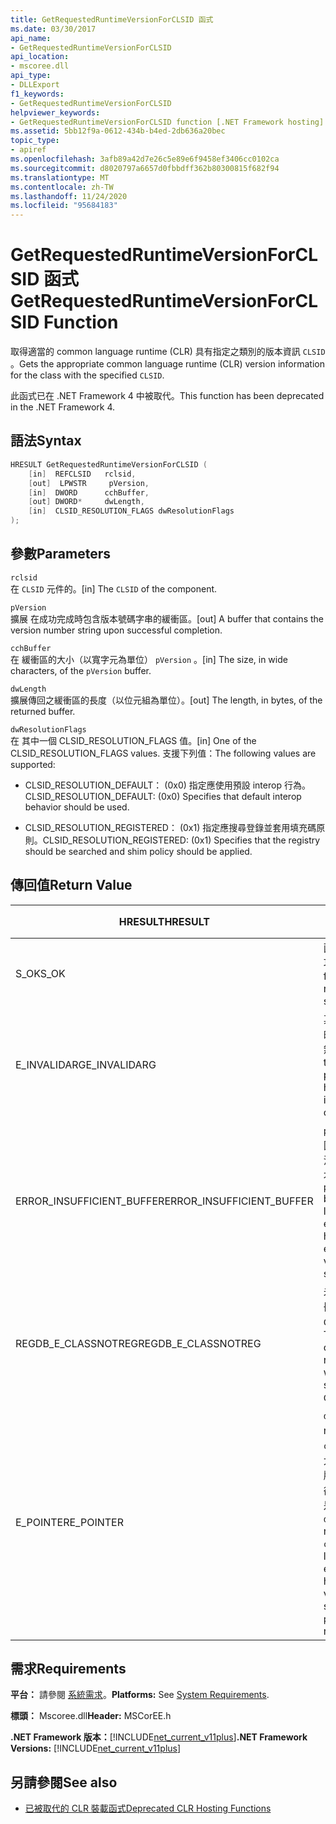 ```yaml
---
title: GetRequestedRuntimeVersionForCLSID 函式
ms.date: 03/30/2017
api_name:
- GetRequestedRuntimeVersionForCLSID
api_location:
- mscoree.dll
api_type:
- DLLExport
f1_keywords:
- GetRequestedRuntimeVersionForCLSID
helpviewer_keywords:
- GetRequestedRuntimeVersionForCLSID function [.NET Framework hosting]
ms.assetid: 5bb12f9a-0612-434b-b4ed-2db636a20bec
topic_type:
- apiref
ms.openlocfilehash: 3afb89a42d7e26c5e89e6f9458ef3406cc0102ca
ms.sourcegitcommit: d8020797a6657d0fbbdff362b80300815f682f94
ms.translationtype: MT
ms.contentlocale: zh-TW
ms.lasthandoff: 11/24/2020
ms.locfileid: "95684183"
---
```

# <a name="getrequestedruntimeversionforclsid-function"></a><span data-ttu-id="3a63c-102">GetRequestedRuntimeVersionForCLSID 函式</span><span class="sxs-lookup"><span data-stu-id="3a63c-102">GetRequestedRuntimeVersionForCLSID Function</span></span>

<span data-ttu-id="3a63c-103">取得適當的 common language runtime (CLR) 具有指定之類別的版本資訊 `CLSID` 。</span><span class="sxs-lookup"><span data-stu-id="3a63c-103">Gets the appropriate common language runtime (CLR) version information for the class with the specified `CLSID`.</span></span>  
  
 <span data-ttu-id="3a63c-104">此函式已在 .NET Framework 4 中被取代。</span><span class="sxs-lookup"><span data-stu-id="3a63c-104">This function has been deprecated in the .NET Framework 4.</span></span>  
  
## <a name="syntax"></a><span data-ttu-id="3a63c-105">語法</span><span class="sxs-lookup"><span data-stu-id="3a63c-105">Syntax</span></span>  
  
```cpp  
HRESULT GetRequestedRuntimeVersionForCLSID (  
    [in]  REFCLSID   rclsid,
    [out]  LPWSTR     pVersion,
    [in]  DWORD      cchBuffer,
    [out] DWORD*     dwLength,
    [in]  CLSID_RESOLUTION_FLAGS dwResolutionFlags  
);  
```  
  
## <a name="parameters"></a><span data-ttu-id="3a63c-106">參數</span><span class="sxs-lookup"><span data-stu-id="3a63c-106">Parameters</span></span>  

 `rclsid`  
 <span data-ttu-id="3a63c-107">在 `CLSID` 元件的。</span><span class="sxs-lookup"><span data-stu-id="3a63c-107">[in]  The `CLSID` of the component.</span></span>  
  
 `pVersion`  
 <span data-ttu-id="3a63c-108">擴展 在成功完成時包含版本號碼字串的緩衝區。</span><span class="sxs-lookup"><span data-stu-id="3a63c-108">[out]  A buffer that contains the version number string upon successful completion.</span></span>  
  
 `cchBuffer`  
 <span data-ttu-id="3a63c-109">在 緩衝區的大小（以寬字元為單位） `pVersion` 。</span><span class="sxs-lookup"><span data-stu-id="3a63c-109">[in]  The size, in wide characters, of the `pVersion` buffer.</span></span>  
  
 `dwLength`  
 <span data-ttu-id="3a63c-110">擴展傳回之緩衝區的長度（以位元組為單位）。</span><span class="sxs-lookup"><span data-stu-id="3a63c-110">[out] The length, in bytes, of the returned buffer.</span></span>  
  
 `dwResolutionFlags`  
 <span data-ttu-id="3a63c-111">在 其中一個 CLSID_RESOLUTION_FLAGS 值。</span><span class="sxs-lookup"><span data-stu-id="3a63c-111">[in]  One of the CLSID_RESOLUTION_FLAGS values.</span></span> <span data-ttu-id="3a63c-112">支援下列值：</span><span class="sxs-lookup"><span data-stu-id="3a63c-112">The following values are supported:</span></span>  
  
- <span data-ttu-id="3a63c-113">CLSID_RESOLUTION_DEFAULT： (0x0) 指定應使用預設 interop 行為。</span><span class="sxs-lookup"><span data-stu-id="3a63c-113">CLSID_RESOLUTION_DEFAULT: (0x0) Specifies that default interop behavior should be used.</span></span>  
  
- <span data-ttu-id="3a63c-114">CLSID_RESOLUTION_REGISTERED： (0x1) 指定應搜尋登錄並套用填充碼原則。</span><span class="sxs-lookup"><span data-stu-id="3a63c-114">CLSID_RESOLUTION_REGISTERED: (0x1) Specifies that the registry should be searched and shim policy should be applied.</span></span>  
  
## <a name="return-value"></a><span data-ttu-id="3a63c-115">傳回值</span><span class="sxs-lookup"><span data-stu-id="3a63c-115">Return Value</span></span>  
  
|<span data-ttu-id="3a63c-116">HRESULT</span><span class="sxs-lookup"><span data-stu-id="3a63c-116">HRESULT</span></span>|<span data-ttu-id="3a63c-117">描述</span><span class="sxs-lookup"><span data-stu-id="3a63c-117">Description</span></span>|  
|-------------|-----------------|  
|<span data-ttu-id="3a63c-118">S_OK</span><span class="sxs-lookup"><span data-stu-id="3a63c-118">S_OK</span></span>|<span data-ttu-id="3a63c-119">函數傳回成功。</span><span class="sxs-lookup"><span data-stu-id="3a63c-119">The function returned successfully.</span></span>|  
|<span data-ttu-id="3a63c-120">E_INVALIDARG</span><span class="sxs-lookup"><span data-stu-id="3a63c-120">E_INVALIDARG</span></span>|<span data-ttu-id="3a63c-121">其中一個參數的類型或格式無效。</span><span class="sxs-lookup"><span data-stu-id="3a63c-121">One of the parameters has an invalid type or format.</span></span>|  
|<span data-ttu-id="3a63c-122">ERROR_INSUFFICIENT_BUFFER</span><span class="sxs-lookup"><span data-stu-id="3a63c-122">ERROR_INSUFFICIENT_BUFFER</span></span>|<span data-ttu-id="3a63c-123">`pVersion`緩衝區不夠大，無法容納整個版本字串。</span><span class="sxs-lookup"><span data-stu-id="3a63c-123">The `pVersion` buffer is not large enough to hold the entire version string.</span></span>|  
|<span data-ttu-id="3a63c-124">REGDB_E_CLASSNOTREG</span><span class="sxs-lookup"><span data-stu-id="3a63c-124">REGDB_E_CLASSNOTREG</span></span>|<span data-ttu-id="3a63c-125">未向指定的註冊任何類別 `CLSID` 。</span><span class="sxs-lookup"><span data-stu-id="3a63c-125">There is no class registered with the specified `CLSID`.</span></span>|  
|<span data-ttu-id="3a63c-126">E_POINTER</span><span class="sxs-lookup"><span data-stu-id="3a63c-126">E_POINTER</span></span>|<span data-ttu-id="3a63c-127">`dwLength` 為 null，或 `cchBuffer` 夠大，足以容納版本字串，但卻 `pVersion` 是 null。</span><span class="sxs-lookup"><span data-stu-id="3a63c-127">`dwLength` is null, or `cchBuffer` is large enough to hold the version string, but `pVersion` is null.</span></span>|  
  
## <a name="requirements"></a><span data-ttu-id="3a63c-128">需求</span><span class="sxs-lookup"><span data-stu-id="3a63c-128">Requirements</span></span>  

 <span data-ttu-id="3a63c-129">**平台：** 請參閱 [系統需求](../../get-started/system-requirements.md)。</span><span class="sxs-lookup"><span data-stu-id="3a63c-129">**Platforms:** See [System Requirements](../../get-started/system-requirements.md).</span></span>  
  
 <span data-ttu-id="3a63c-130">**標頭：** Mscoree.dll</span><span class="sxs-lookup"><span data-stu-id="3a63c-130">**Header:** MSCorEE.h</span></span>  
  
 <span data-ttu-id="3a63c-131">**.NET Framework 版本：**[!INCLUDE[net_current_v11plus](../../../../includes/net-current-v11plus-md.md)]</span><span class="sxs-lookup"><span data-stu-id="3a63c-131">**.NET Framework Versions:** [!INCLUDE[net_current_v11plus](../../../../includes/net-current-v11plus-md.md)]</span></span>  
  
## <a name="see-also"></a><span data-ttu-id="3a63c-132">另請參閱</span><span class="sxs-lookup"><span data-stu-id="3a63c-132">See also</span></span>

- [<span data-ttu-id="3a63c-133">已被取代的 CLR 裝載函式</span><span class="sxs-lookup"><span data-stu-id="3a63c-133">Deprecated CLR Hosting Functions</span></span>](deprecated-clr-hosting-functions.md)
